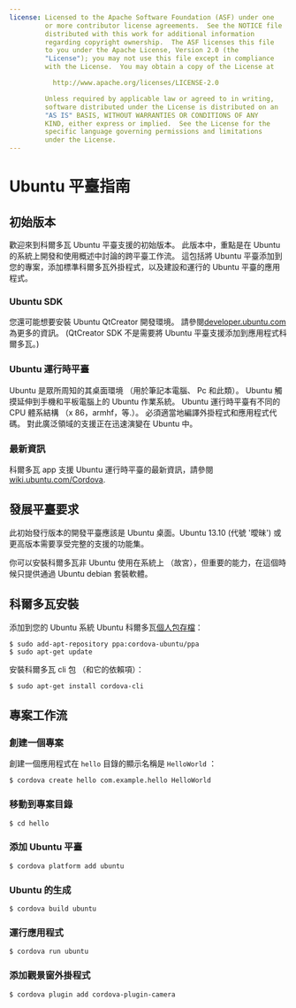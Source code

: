 ```yaml
---
license: Licensed to the Apache Software Foundation (ASF) under one
         or more contributor license agreements.  See the NOTICE file
         distributed with this work for additional information
         regarding copyright ownership.  The ASF licenses this file
         to you under the Apache License, Version 2.0 (the
         "License"); you may not use this file except in compliance
         with the License.  You may obtain a copy of the License at

           http://www.apache.org/licenses/LICENSE-2.0

         Unless required by applicable law or agreed to in writing,
         software distributed under the License is distributed on an
         "AS IS" BASIS, WITHOUT WARRANTIES OR CONDITIONS OF ANY
         KIND, either express or implied.  See the License for the
         specific language governing permissions and limitations
         under the License.
---
```


# Ubuntu 平臺指南

## 初始版本

歡迎來到科爾多瓦 Ubuntu 平臺支援的初始版本。 此版本中，重點是在 Ubuntu 的系統上開發和使用概述中討論的跨平臺工作流。 這包括將 Ubuntu 平臺添加到您的專案，添加標準科爾多瓦外掛程式，以及建設和運行的 Ubuntu 平臺的應用程式。

### Ubuntu SDK

您還可能想要安裝 Ubuntu QtCreator 開發環境。 請參閱[developer.ubuntu.com][1]為更多的資訊。 (QtCreator SDK 不是需要將 Ubuntu 平臺支援添加到應用程式科爾多瓦。)

 [1]: http://developer.ubuntu.com

### Ubuntu 運行時平臺

Ubuntu 是眾所周知的其桌面環境 （用於筆記本電腦、 Pc 和此類）。 Ubuntu 觸摸延伸到手機和平板電腦上的 Ubuntu 作業系統。 Ubuntu 運行時平臺有不同的 CPU 體系結構 （x 86，armhf，等.）。 必須適當地編譯外掛程式和應用程式代碼。 對此廣泛領域的支援正在迅速演變在 Ubuntu 中。

### 最新資訊

科爾多瓦 app 支援 Ubuntu 運行時平臺的最新資訊，請參閱[wiki.ubuntu.com/Cordova][2].

 [2]: http://wiki.ubuntu.com/Cordova

## 發展平臺要求

此初始發行版本的開發平臺應該是 Ubuntu 桌面。Ubuntu 13.10 (代號 '曖昧') 或更高版本需要享受完整的支援的功能集。

你可以安裝科爾多瓦非 Ubuntu 使用在系統上 （故宮），但重要的能力，在這個時候只提供通過 Ubuntu debian 套裝軟體。

## 科爾多瓦安裝

添加到您的 Ubuntu 系統 Ubuntu 科爾多瓦[個人包存檔][3]：

 [3]: https://launchpad.net/~cordova-ubuntu/+archive/ppa

    $ sudo add-apt-repository ppa:cordova-ubuntu/ppa
    $ sudo apt-get update
    

安裝科爾多瓦 cli 包 （和它的依賴項）：

    $ sudo apt-get install cordova-cli
    

## 專案工作流

### 創建一個專案

創建一個應用程式在 `hello` 目錄的顯示名稱是 `HelloWorld` ：

    $ cordova create hello com.example.hello HelloWorld
    

### 移動到專案目錄

    $ cd hello
    

### 添加 Ubuntu 平臺

    $ cordova platform add ubuntu
    

### Ubuntu 的生成

    $ cordova build ubuntu
    

### 運行應用程式

    $ cordova run ubuntu
    

### 添加觀景窗外掛程式

    $ cordova plugin add cordova-plugin-camera